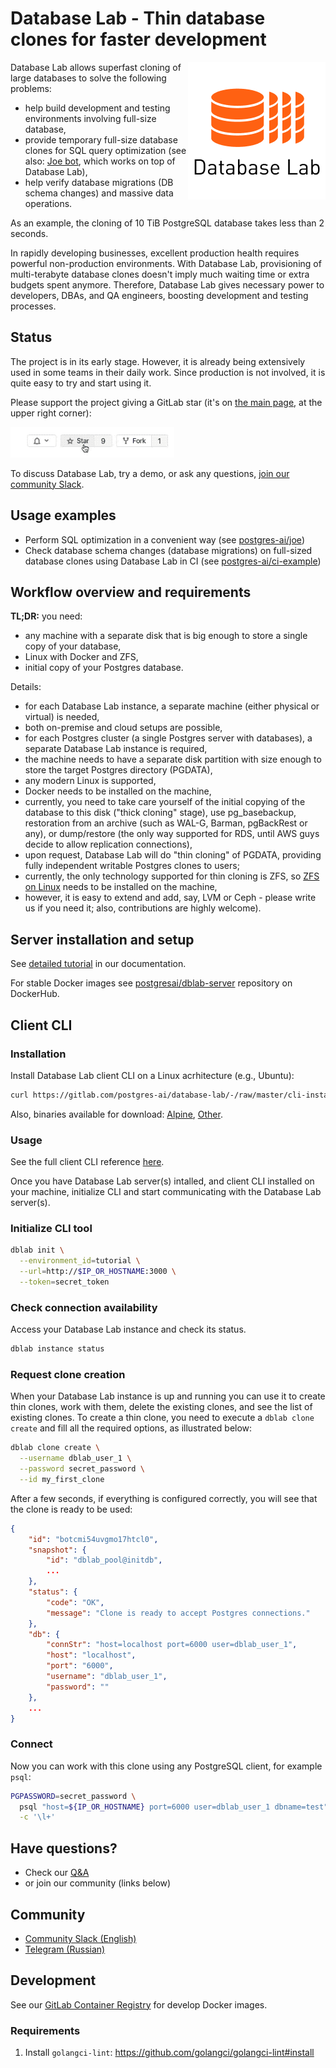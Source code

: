# Database Lab - Thin database clones for faster development

<img src="./assets/db-lab.png" align="right" border="0" />
Database Lab allows superfast cloning of large databases to solve the following problems:

- help build development and testing environments involving full-size database,
- provide temporary full-size database clones for SQL query optimization (see also:
[Joe bot](https://gitlab.com/postgres-ai/joe), which works on top of Database Lab),
- help verify database migrations (DB schema changes) and massive data operations.

As an example, the cloning of 10 TiB PostgreSQL database takes less than 2 seconds.

In rapidly developing businesses, excellent production health requires powerful non-production environments.
With Database Lab, provisioning of multi-terabyte database clones doesn't imply much
waiting time or extra budgets spent anymore. Therefore, Database Lab gives necessary power to developers, DBAs,
and QA engineers, boosting development and testing processes.


## Status

The project is in its early stage. However, it is already being extensively used
in some teams in their daily work. Since production is not involved, it is
quite easy to try and start using it.

Please support the project giving a GitLab star (it's on [the main page](https://gitlab.com/postgres-ai/database-lab),
at the upper right corner):

![Add a star](./assets/star.gif)

To discuss Database Lab, try a demo, or ask any questions,
[join our community Slack](https://database-lab-team-slack-invite.herokuapp.com/).


## Usage examples
- Perform SQL optimization in a convenient way (see [postgres-ai/joe](https://gitlab.com/postgres-ai/joe))
- Check database schema changes (database migrations) on full-sized database clones using Database Lab in CI (see [postgres-ai/ci-example](https://gitlab.com/postgres-ai/ci-example))


## Workflow overview and requirements

**TL;DR:** you need:
- any machine with a separate disk that is big enough to store a single copy of your database,
- Linux with Docker and ZFS,
- initial copy of your Postgres database.

Details:
- for each Database Lab instance, a separate machine (either physical or virtual) is needed,
- both on-premise and cloud setups are possible,
- for each Postgres cluster (a single Postgres server with databases), a separate Database Lab instance is required,
- the machine needs to have a separate disk partition with size enough to store the target Postgres directory (PGDATA),
- any modern Linux is supported,
- Docker needs to be installed on the machine,
- currently, you need to take care yourself of the initial copying of the database to this disk ("thick cloning" stage),
use pg_basebackup, restoration from an archive (such as WAL-G, Barman, pgBackRest or any), or dump/restore (the only way
supported for RDS, until AWS guys decide to allow replication connections),
- upon request, Database Lab will do "thin cloning" of PGDATA, providing fully independent writable
Postgres clones to users;
- currently, the only technology supported for thin cloning is ZFS,
so [ZFS on Linux](https://zfsonlinux.org/) needs to be installed on the machine,
- however, it is easy to extend and add, say, LVM or Ceph - please write us if you
need it; also, contributions are highly welcome).


## Server installation and setup
See [detailed tutorial](https://postgres.ai/docs/database-lab/1_tutorial)
in our documentation.

For stable Docker images see [postgresai/dblab-server](https://hub.docker.com/repository/docker/postgresai/dblab-server) repository on DockerHub.


## Client CLI
### Installation
Install Database Lab client CLI on a Linux acrhitecture (e.g., Ubuntu):
```bash
curl https://gitlab.com/postgres-ai/database-lab/-/raw/master/cli-install.sh | bash
```

Also, binaries available for download: [Alpine](https://gitlab.com/postgres-ai/database-lab/-/jobs/artifacts/master/browse?job=build-binary-alpine), [Other](https://gitlab.com/postgres-ai/database-lab/-/jobs/artifacts/master/browse?job=build-binary-generic).


### Usage
See the full client CLI reference [here](https://postgres.ai/docs/database-lab/6_cli_reference).

Once you have Database Lab server(s) intalled, and client CLI installed on your machine,
initialize CLI and start communicating with the Database Lab server(s).

### Initialize CLI tool
```bash
dblab init \
  --environment_id=tutorial \
  --url=http://$IP_OR_HOSTNAME:3000 \
  --token=secret_token
```

### Check connection availability
Access your Database Lab instance and check its status.
```bash
dblab instance status
```

### Request clone creation
When your Database Lab instance is up and running you can use it to create thin
clones, work with them, delete the existing clones, and see the list of
existing clones. To create a thin clone, you need to execute a `dblab clone create`
and fill all the required options, as illustrated below:

```bash
dblab clone create \
  --username dblab_user_1 \
  --password secret_password \
  --id my_first_clone
```

After a few seconds, if everything is configured correctly, you will see
that the clone is ready to be used:
```json
{
    "id": "botcmi54uvgmo17htcl0",
    "snapshot": {
        "id": "dblab_pool@initdb",
        ...
    },
    "status": {
        "code": "OK",
        "message": "Clone is ready to accept Postgres connections."
    },
    "db": {
        "connStr": "host=localhost port=6000 user=dblab_user_1",
        "host": "localhost",
        "port": "6000",
        "username": "dblab_user_1",
        "password": ""
    },
    ...
}
```


### Connect
Now you can work with this clone using any PostgreSQL client, for example `psql`:
```bash
PGPASSWORD=secret_password \
  psql "host=${IP_OR_HOSTNAME} port=6000 user=dblab_user_1 dbname=test" \
  -c '\l+'
```


## Have questions?
- Check our [Q&A](https://postgres.ai/docs/get-started#qa)
- or join our community (links below)


## Community
- [Community Slack (English)](https://database-lab-team-slack-invite.herokuapp.com/)
- [Telegram (Russian)](https://t.me/databaselabru)


## Development
See our [GitLab Container Registry](https://gitlab.com/postgres-ai/database-lab/container_registry) for develop Docker images.

### Requirements
1. Install `golangci-lint`: https://github.com/golangci/golangci-lint#install
<!-- TODO: SDK docs -->
<!-- TODO: Contribution guideline -->
